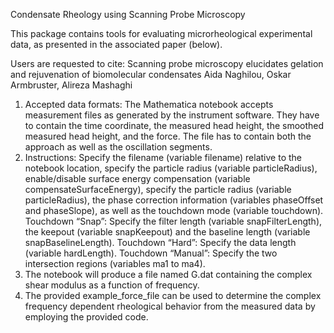 Condensate Rheology using Scanning Probe Microscopy

This package contains tools for evaluating microrheological experimental data, as presented in the associated paper (below).

Users are requested to cite:
Scanning probe microscopy elucidates gelation and rejuvenation of biomolecular condensates 
Aida Naghilou, Oskar Armbruster, Alireza Mashaghi

1.	Accepted data formats: The Mathematica notebook accepts measurement files as generated by the instrument software. They have to contain the time coordinate, the measured head height, the smoothed measured head height, and the force. The file has to contain both the approach as well as the oscillation segments.
2.	Instructions: Specify the filename (variable filename) relative to the notebook location, specify the particle radius (variable particleRadius), enable/disable surface energy compensation (variable compensateSurfaceEnergy), specify the particle radius (variable particleRadius), the phase correction information (variables phaseOffset and phaseSlope), as well as the touchdown mode (variable touchdown).
Touchdown “Snap”: Specify the filter length (variable snapFilterLength), the keepout (variable snapKeepout) and the baseline length (variable snapBaselineLength).
Touchdown “Hard”: Specify the data length (variable hardLength).
Touchdown “Manual”: Specify the two intersection regions (variables ma1 to ma4).
3.	The notebook will produce a file named G.dat containing the complex shear modulus as a function of frequency.
4.	The provided example_force_file can be used to determine the complex frequency dependent rheological behavior from the measured data by employing the provided code. 
